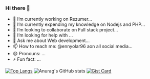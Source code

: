 ### Hi there 👋

- 🔭 I’m currently working on Rezumer...
- 🌱 I’m currently expending my knowledge on Nodejs and PHP...
- 👯 I’m looking to collaborate on Full stack project...
- 🤔 I’m looking for help with ...
- 💬 Ask me about Web development...
- 📫 How to reach me: @ennyolar96 aon all social media...
- 😄 Pronouns: ...
- ⚡ Fun fact: ...

[![Top Langs](https://github-readme-stats.vercel.app/api/top-langs/?username=anuraghazra&layout=pie)](https://github.com/ennyolar96/github-readme-stats)
![Anurag's GitHub stats](https://github-readme-stats.vercel.app/api?username=ennyolar96&show_icons=true&theme=radical)
[![Gist Card](https://github-readme-stats.vercel.app/api/gist?id=bbfce31e0217a3689c8d961a356cb10d)](https://gist.github.com/ennyolar96/bbfce31e0217a3689c8d961a356cb10d/)

